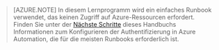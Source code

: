 > [AZURE.NOTE]
> In diesem Lernprogramm wird ein einfaches Runbook verwendet, das keinen Zugriff auf Azure-Ressourcen erfordert.  Finden Sie unter der [Nächste Schritte](#nextsteps) dieses Handbuchs Informationen zum Konfigurieren der Authentifizierung in Azure Automation, die für die meisten Runbooks erforderlich ist. 


